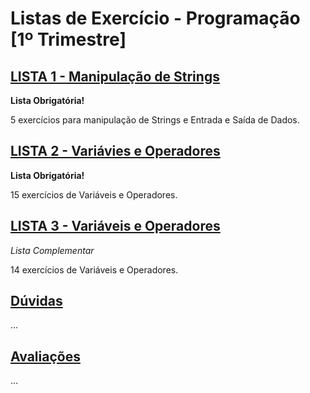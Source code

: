 # Listas de Exercício - Programação [1º Trimestre]

## [LISTA 1 - Manipulação de Strings](listaAtividades_01/)
**Lista Obrigatória!**

5 exercícios para manipulação de Strings e Entrada e Saída de Dados.

## [LISTA 2 - Variávies e Operadores](listaAtividades_02/)
**Lista Obrigatória!**

15 exercícios de Variáveis e Operadores.

## [LISTA 3 - Variáveis e Operadores](listaAtividades_03/)
_Lista Complementar_

14 exercícios de Variáveis e Operadores.

## [Dúvidas](duvidas/)
...

## [Avaliações](avaliacoes/)
...